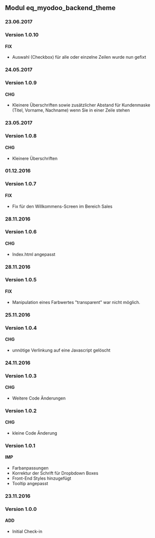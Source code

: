 ## Modul eq_myodoo_backend_theme


### 23.06.2017
### Version 1.0.10
#### FIX
- Auswahl (Checkbox) für alle oder einzelne Zeilen wurde nun gefixt

### 24.05.2017
### Version 1.0.9
#### CHG
- Kleinere Überschriften sowie zusätzlicher Abstand für Kundenmaske (Titel, Vorname, Nachname) wenn Sie in einer Zeile stehen

### 23.05.2017
### Version 1.0.8
#### CHG
- Kleinere Überschriften

### 01.12.2016
### Version 1.0.7
#### FIX
- Fix für den Willkommens-Screen im Bereich Sales

### 28.11.2016
### Version 1.0.6
#### CHG
- Index.html angepasst


### 28.11.2016
### Version 1.0.5
#### FIX
- Manipulation eines Farbwertes "transparent" war nicht möglich.

### 25.11.2016
### Version 1.0.4
#### CHG
- unnötige Verlinkung auf eine Javascript gelöscht

### 24.11.2016
### Version 1.0.3
#### CHG
- Weitere Code Änderungen


### Version 1.0.2
#### CHG
- kleine Code Änderung


### Version 1.0.1
#### IMP
- Farbanpassungen
- Korrektur der Schrift für Dropbdown Boxes
- Front-End Styles hinzugefügt
- Tooltip angepasst

### 23.11.2016
### Version 1.0.0
#### ADD
- Initial Check-in
